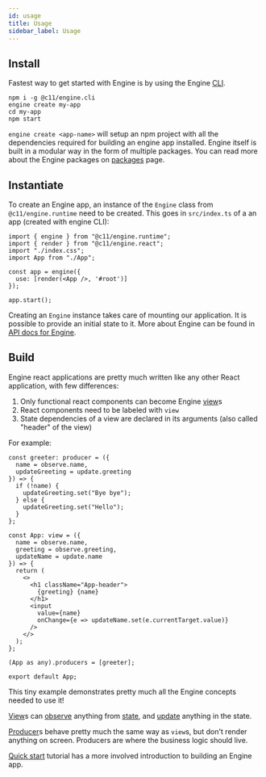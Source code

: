 ```yaml
---
id: usage
title: Usage
sidebar_label: Usage
---
```


## Install

Fastest way to get started with Engine is by using the Engine
[CLI](https://code11.github.io/engine/docs/cli).

```
npm i -g @c11/engine.cli
engine create my-app
cd my-app
npm start
```

`engine create <app-name>` will setup an npm project with all the dependencies
required for building an engine app installed. Engine itself is built in a
modular way in the form of multiple packages. You can read more about the
Engine packages on [packages](packages) page.

## Instantiate

To create an Engine app, an instance of the `Engine` class from
`@c11/engine.runtime` need to be created. This goes in `src/index.ts` of a
an app (created with engine CLI):

```tsx
import { engine } from "@c11/engine.runtime";
import { render } from "@c11/engine.react";
import "./index.css";
import App from "./App";

const app = engine({
  use: [render(<App />, '#root')]
});

app.start();
```

Creating an `Engine` instance takes care of mounting our application. It is
possible to provide an initial state to it. More about Engine can be found in
[API docs for Engine](/docs/implementations/react).

## Build

Engine react applications are pretty much written like any other React
application, with few differences:

1. Only functional react components can become Engine [view](/docs/api/view)s
2. React components need to be labeled with `view` 
3. State dependencies of a view are declared in its arguments (also called
   "header" of the view)

For example:

```tsx
const greeter: producer = ({
  name = observe.name,
  updateGreeting = update.greeting
}) => {
  if (!name) {
    updateGreeting.set("Bye bye");
  } else {
    updateGreeting.set("Hello");
  }
};

const App: view = ({
  name = observe.name,
  greeting = observe.greeting,
  updateName = update.name
}) => {
  return (
    <>
      <h1 className="App-header">
        {greeting} {name}
      </h1>
      <input
        value={name}
        onChange={e => updateName.set(e.currentTarget.value)}
      />
    </>
  );
};

(App as any).producers = [greeter];

export default App;
```

This tiny example demonstrates pretty much all the Engine concepts needed to use
it!

[View](/docs/api/view)s can [observe](/docs/api/observe) anything from
[state](/docs/concepts/state), and [update](/docs/api/update) anything in the
state.

[Producer](/docs/api/producer)s behave pretty much the same
way as `view`s, but don't render anything on screen. Producers are where the
business logic should live.

[Quick start](/docs/tutorials/react/setup) tutorial has a more involved
introduction to building an Engine app.
